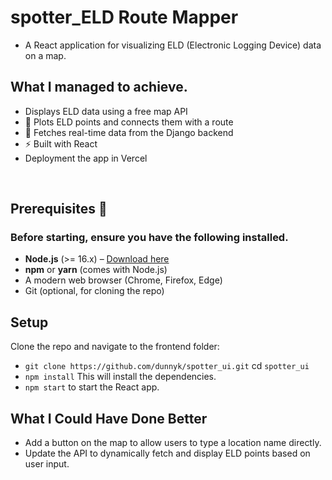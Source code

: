 # spotter_ELD Route Mapper

- A React application for visualizing ELD (Electronic Logging Device) data on a map.

## What I managed to achieve.

- Displays ELD data using a free map API
- 📍 Plots ELD points and connects them with a route
- 🔄 Fetches real-time data from the Django backend
- ⚡ Built with React
- Deployment the app in Vercel

&nbsp;

## Prerequisites 🚀

### Before starting, ensure you have the following installed.

- **Node.js** (>= 16.x) – [Download here](https://nodejs.org/)
- **npm** or **yarn** (comes with Node.js)
- A modern web browser (Chrome, Firefox, Edge)
- Git (optional, for cloning the repo)

## Setup

Clone the repo and navigate to the frontend folder:

- `git clone https://github.com/dunnyk/spotter_ui.git` cd `spotter_ui`
- `npm install` This will install the dependencies.
- `npm start` to start the React app.

## What I Could Have Done Better

- Add a button on the map to allow users to type a location name directly.
- Update the API to dynamically fetch and display ELD points based on user input.
